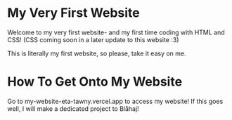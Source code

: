 # My Very First Website
Welcome to my very first website- and my first time coding with HTML and CSS! (CSS coming soon in a later update to this website :3)

This is literally my first website, so please, take it easy on me.

# How To Get Onto My Website
Go to my-website-eta-tawny.vercel.app to access my website! If this goes well, I will make a dedicated project to Blåhaj!
